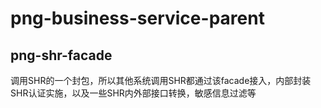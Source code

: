 # png-business-service-parent

## png-shr-facade
调用SHR的一个封包，所以其他系统调用SHR都通过该facade接入，内部封装SHR认证实施，以及一些SHR内外部接口转换，敏感信息过滤等
